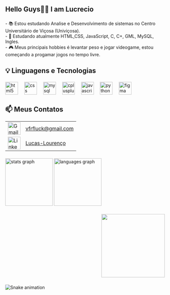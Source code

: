 <h2 align="left">Hello Guys✌🏻 I am Lucrecio</h2>

###

<p align="left">- 📚 Estou estudando Analise e Desenvolvimento de sistemas no Centro Universitário de Viçosa (Univiçosa).<br>- 🌱 Estudando atualmente HTML,CSS, JavaScript, C, C+, GML, MySQL, Ingles.<br>- 🎮 Meus principais hobbies é levantar peso e jogar videogame, estou começando a progamar jogos no tempo livre.</p>

###

<h2 align="left">💡 Linguagens e Tecnologias</h2>

###

<div align="left">
  <img src="https://skillicons.dev/icons?i=html" height="40" alt="html5 logo"  />
  <img width="12" />
  <img src="https://skillicons.dev/icons?i=css" height="40" alt="css logo"  />
  <img width="12" />
  <img src="https://cdn.simpleicons.org/mysql/4479A1" height="40" alt="mysql logo"  />
  <img width="12" />
  <img src="https://skillicons.dev/icons?i=cpp" height="40" alt="cplusplus logo"  />
  <img width="12" />
  <img src="https://skillicons.dev/icons?i=js" height="40" alt="javascript logo"  />
  <img width="12" />
  <img src="https://skillicons.dev/icons?i=py" height="40" alt="python logo"  />
  <img width="12" />
  <img src="https://skillicons.dev/icons?i=figma" height="40" alt="figma logo"  />
</div>

###

<h2 align="left">📫 Meus Contatos</h2>

<table>
  <tr>
    <td><img src="https://img.icons8.com/color/48/000000/gmail-new.png" alt="Gmail" width="40" height="40"/></td>
    <td><a href="mailto:vfrfluck@gmail.com">vfrfluck@gmail.com</a></td>
  </tr>
  <tr>
    <td><img src="https://img.icons8.com/color/48/000000/linkedin.png" alt="LinkedIn" width="40" height="40"/></td>
    <td><a href="https://www.linkedin.com/in/lucas-lourenço-b9a430375">Lucas-Lourenço</a></td>
  </tr>
</table>

###

<div align="left">
  <img src="https://github-readme-stats.vercel.app/api?username=LucrecioZ&hide_title=false&hide_rank=false&show_icons=true&include_all_commits=true&count_private=true&disable_animations=false&theme=tokyonight&locale=en&hide_border=false&order=1" height="150" alt="stats graph"  />
  <img src="https://github-readme-stats.vercel.app/api/top-langs?username=LucrecioZ&locale=en&hide_title=false&layout=compact&card_width=320&langs_count=5&theme=tokyonight&hide_border=false&order=2" height="150" alt="languages graph"  />
</div>

###

<div align="right">
  <img height="200" src="https://media.discordapp.net/attachments/828848611542564894/1377394797333057576/lkzgit.gif?ex=6889e29e&is=6888911e&hm=45e25a4de4168bd62757fa9a548c359911d3912744b1b43d7ba0979005b5913b&="  />
</div>

###

<img src="https://raw.githubusercontent.com/LucrecioZ/LucrecioZ/output/snake.svg" alt="Snake animation" />

###
